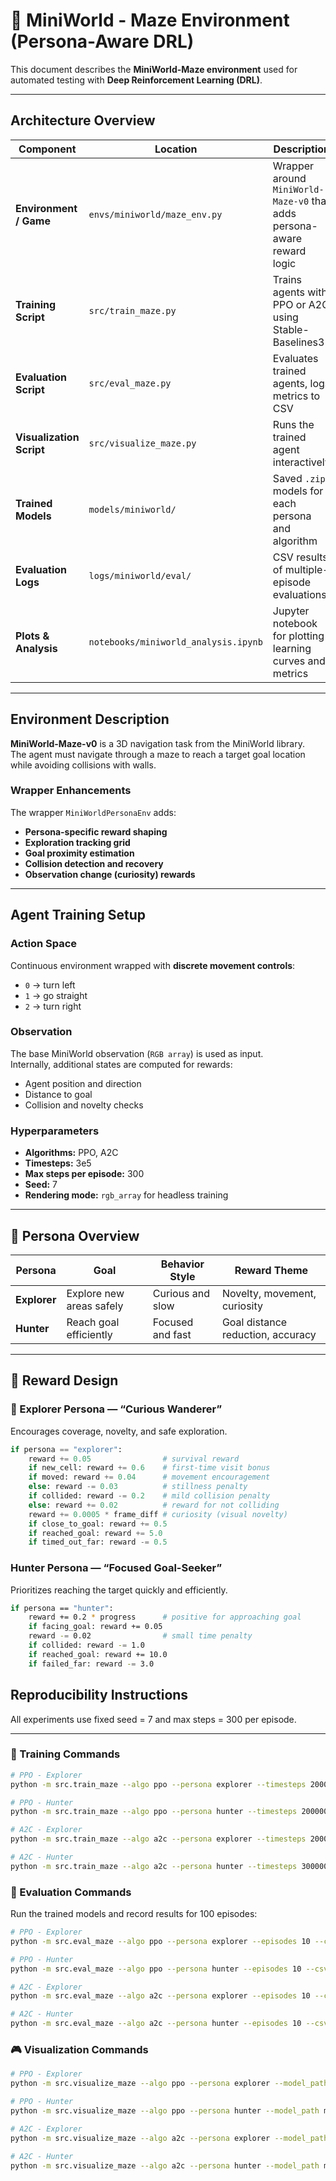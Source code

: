 # 🧭 MiniWorld - Maze Environment (Persona-Aware DRL)

This document describes the **MiniWorld-Maze environment** used for automated testing with **Deep Reinforcement Learning (DRL)**.  

---

## Architecture Overview

| Component | Location | Description |
|------------|-----------|--------------|
| **Environment / Game** | `envs/miniworld/maze_env.py` | Wrapper around `MiniWorld-Maze-v0` that adds persona-aware reward logic |
| **Training Script** | `src/train_maze.py` | Trains agents with PPO or A2C using Stable-Baselines3 |
| **Evaluation Script** | `src/eval_maze.py` | Evaluates trained agents, logs metrics to CSV |
| **Visualization Script** | `src/visualize_maze.py` | Runs the trained agent interactively |
| **Trained Models** | `models/miniworld/` | Saved `.zip` models for each persona and algorithm |
| **Evaluation Logs** | `logs/miniworld/eval/` | CSV results of multiple-episode evaluations |
| **Plots & Analysis** | `notebooks/miniworld_analysis.ipynb` | Jupyter notebook for plotting learning curves and metrics |

---

## Environment Description

**MiniWorld-Maze-v0** is a 3D navigation task from the MiniWorld library.  
The agent must navigate through a maze to reach a target goal location while avoiding collisions with walls.

### Wrapper Enhancements
The wrapper `MiniWorldPersonaEnv` adds:
- **Persona-specific reward shaping**
- **Exploration tracking grid**
- **Goal proximity estimation**
- **Collision detection and recovery**
- **Observation change (curiosity) rewards**

---

## Agent Training Setup

### Action Space
Continuous environment wrapped with **discrete movement controls**:
- `0` → turn left  
- `1` → go straight  
- `2` → turn right  

### Observation
The base MiniWorld observation (`RGB array`) is used as input.  
Internally, additional states are computed for rewards:
- Agent position and direction
- Distance to goal
- Collision and novelty checks

### Hyperparameters
- **Algorithms:** PPO, A2C  
- **Timesteps:** 3e5  
- **Max steps per episode:** 300  
- **Seed:** 7  
- **Rendering mode:** `rgb_array` for headless training

---

## 🧭 Persona Overview

| Persona | Goal | Behavior Style | Reward Theme |
|----------|------|----------------|---------------|
| **Explorer** | Explore new areas safely | Curious and slow | Novelty, movement, curiosity |
| **Hunter** | Reach goal efficiently | Focused and fast | Goal distance reduction, accuracy |

---

## 🧮 Reward Design

### 🧍 Explorer Persona — “Curious Wanderer”
Encourages coverage, novelty, and safe exploration.

```python
if persona == "explorer":
    reward += 0.05                # survival reward
    if new_cell: reward += 0.6    # first-time visit bonus
    if moved: reward += 0.04      # movement encouragement
    else: reward -= 0.03          # stillness penalty
    if collided: reward -= 0.2    # mild collision penalty
    else: reward += 0.02          # reward for not colliding
    reward += 0.0005 * frame_diff # curiosity (visual novelty)
    if close_to_goal: reward += 0.5
    if reached_goal: reward += 5.0
    if timed_out_far: reward -= 0.5
```


### Hunter Persona — “Focused Goal-Seeker”

Prioritizes reaching the target quickly and efficiently.
```bash
if persona == "hunter":
    reward += 0.2 * progress      # positive for approaching goal
    if facing_goal: reward += 0.05
    reward -= 0.02                # small time penalty
    if collided: reward -= 1.0
    if reached_goal: reward += 10.0
    if failed_far: reward -= 3.0

```

## Reproducibility Instructions

All experiments use fixed seed = 7 and max steps = 300 per episode.

---

### 🧩 Training Commands
```bash
# PPO - Explorer
python -m src.train_maze --algo ppo --persona explorer --timesteps 200000 --tb

# PPO - Hunter
python -m src.train_maze --algo ppo --persona hunter --timesteps 200000 --tb

# A2C - Explorer
python -m src.train_maze --algo a2c --persona explorer --timesteps 200000 --tb

# A2C - Hunter
python -m src.train_maze --algo a2c --persona hunter --timesteps 300000 --tb
```

### 🧪 Evaluation Commands

Run the trained models and record results for 100 episodes:
```bash
# PPO - Explorer
python -m src.eval_maze --algo ppo --persona explorer --episodes 10 --csv_out logs/miniworld/eval/ppo_miniworld_explorer_eval.csv

# PPO - Hunter
python -m src.eval_maze --algo ppo --persona hunter --episodes 10 --csv_out logs/miniworld/eval/ppo_miniworld_hunter_eval.csv

# A2C - Explorer
python -m src.eval_maze --algo a2c --persona explorer --episodes 10 --csv_out logs/miniworld/eval/a2c_miniworld_explorer_eval.csv

# A2C - Hunter
python -m src.eval_maze --algo a2c --persona hunter --episodes 10 --csv_out logs/miniworld/eval/a2c_miniworld_hunter_eval.csv
```

### 🎮 Visualization Commands
```bash
# PPO - Explorer
python -m src.visualize_maze --algo ppo --persona explorer --model_path models/miniworld/ppo_miniworld_explorer_seed7.zip

# PPO - Hunter
python -m src.visualize_maze --algo ppo --persona hunter --model_path models/miniworld/ppo_miniworld_hunter_seed7.zip

# A2C - Explorer
python -m src.visualize_maze --algo a2c --persona explorer --model_path models/miniworld/a2c_miniworld_explorer_seed7.zip

# A2C - Hunter
python -m src.visualize_maze --algo a2c --persona hunter --model_path models/miniworld/a2c_miniworld_hunter_seed7.zip
```


